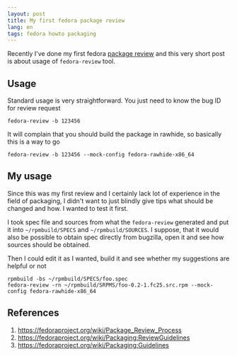 ```yaml
---
layout: post
title: My first fedora package review
lang: en
tags: fedora howto packaging
---
```


Recently I've done my first fedora [package review](https://fedoraproject.org/wiki/Package_Review_Process) and this very short post is about usage of `fedora-review` tool.


## Usage

Standard usage is very straightforward. You just need to know the bug ID for review request

	fedora-review -b 123456

It will complain that you should build the package in rawhide, so basically this is a way to go

	fedora-review -b 123456 --mock-config fedora-rawhide-x86_64


## My usage

Since this was my first review and I certainly lack lot of experience in the field of packaging, I didn't want to just blindly give tips what should be changed and how. I wanted to test it first.

I took spec file and sources from what the `fedora-review` generated and put it into `~/rpmbuild/SPECS` and `~/rpmbuild/SOURCES`. I suppose, that it would also be possible to obtain spec directly from bugzilla, open it and see how sources should be obtained.

Then I could edit it as I wanted, build it and see whether my suggestions are helpful or not

	rpmbuild -bs ~/rpmbuild/SPECS/foo.spec
	fedora-review -rn ~/rpmbuild/SRPMS/foo-0.2-1.fc25.src.rpm --mock-config fedora-rawhide-x86_64


## References

1. <https://fedoraproject.org/wiki/Package_Review_Process>
2. <https://fedoraproject.org/wiki/Packaging:ReviewGuidelines>
3. <https://fedoraproject.org/wiki/Packaging:Guidelines>

